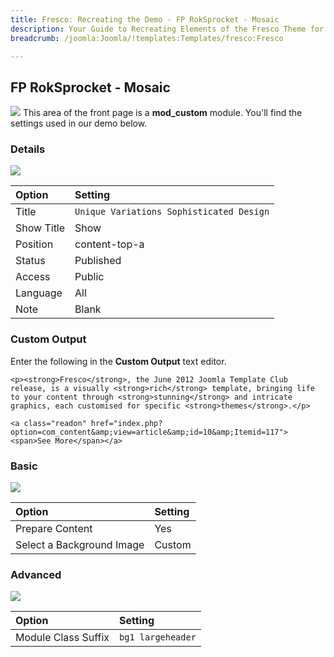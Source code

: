 ```yaml
---
title: Fresco: Recreating the Demo - FP RokSprocket - Mosaic
description: Your Guide to Recreating Elements of the Fresco Theme for Joomla
breadcrumb: /joomla:Joomla/!templates:Templates/fresco:Fresco

---
```


FP RokSprocket - Mosaic
-----
![][demo]
This area of the front page is a **mod_custom** module. You'll find the settings used in our demo below.

### Details
![][demo2]

| Option     | Setting                                  |  
| :--------- | :--------------------------------------- |  
| Title      | `Unique Variations Sophisticated Design` |  
| Show Title | Show                                     |  
| Position   | content-top-a                            |  
| Status     | Published                                |  
| Access     | Public                                   |  
| Language   | All                                      |  
| Note       | Blank                                    |  

### Custom Output
Enter the following in the **Custom Output** text editor.

~~~
<p><strong>Fresco</strong>, the June 2012 Joomla Template Club release, is a visually <strong>rich</strong> template, bringing life to your content through <strong>stunning</strong> and intricate graphics, each customised for specific <strong>themes</strong>.</p>

<a class="readon" href="index.php?option=com_content&amp;view=article&amp;id=10&amp;Itemid=117"><span>See More</span></a>
~~~

### Basic
![][demo3]

| Option                    | Setting |  
| :------------------------ | :------ |  
| Prepare Content           | Yes     |  
| Select a Background Image | Custom  |

### Advanced
![][demo4]

| Option              | Setting           |  
| :------------------ | :---------------- |  
| Module Class Suffix | `bg1 largeheader` |  

[demo]: assets/demo_3.jpeg
[demo2]: assets/unique_1.jpeg
[demo3]: assets/unique_2.jpeg
[demo4]: assets/unique_3.jpeg